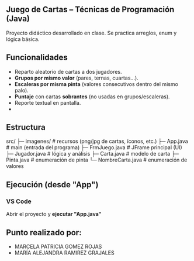 ## Juego de Cartas – Técnicas de Programación (Java)

Proyecto didáctico desarrollado en clase. Se practica arreglos, enum y lógica básica.

## Funcionalidades

- Reparto aleatorio de cartas a dos jugadores.
- **Grupos por mismo valor** (pares, ternas, cuartas…).
- **Escaleras por misma pinta** (valores consecutivos dentro del mismo palo).
- **Puntaje** con cartas **sobrantes** (no usadas en grupos/escaleras).
- Reporte textual en pantalla.
- 
## Estructura
src/
├─ imagenes/ # recursos (png/jpg de cartas, íconos, etc.)
├─ App.java # main (entrada del programa)
├─ FrmJuego.java # JFrame principal (UI)
├─ Jugador.java # lógica y análisis
├─ Carta.java # modelo de carta
├─ Pinta.java # enumeración de pinta
└─ NombreCarta.java # enumeración de valores

## Ejecución (desde "App")
### VS Code
Abrir el proyecto y **ejecutar "App.java"**

## Punto realizado por:
- MARCELA PATRICIA GOMEZ ROJAS
- MARÍA ALEJANDRA RAMIREZ GRAJALES 
